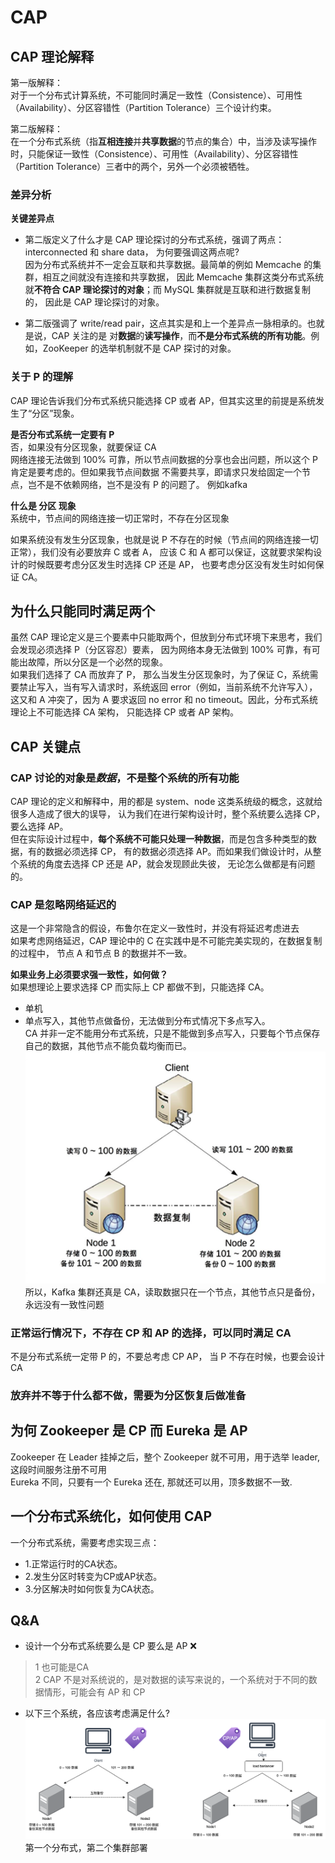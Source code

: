 # CAP

## CAP 理论解释
第一版解释：  
对于一个分布式计算系统，不可能同时满足一致性（Consistence）、可用性（Availability）、分区容错性（Partition Tolerance）三个设计约束。  

第二版解释：  
在一个分布式系统（指**互相连接**并**共享数据**的节点的集合）中，当涉及读写操作时，只能保证一致性（Consistence）、可用性（Availability）、分区容错性（Partition Tolerance）三者中的两个，另外一个必须被牺牲。  

### 差异分析
**关键差异点**  
- 第二版定义了什么才是 CAP 理论探讨的分布式系统，强调了两点：interconnected 和 share data，
为何要强调这两点呢?  
因为分布式系统并不一定会互联和共享数据。最简单的例如 Memcache 的集群，相互之间就没有连接和共享数据，
因此 Memcache 集群这类分布式系统就**不符合 CAP 理论探讨的对象**；而 MySQL 集群就是互联和进行数据复制的，
因此是 CAP 理论探讨的对象。  

- 第二版强调了 write/read pair，这点其实是和上一个差异点一脉相承的。也就是说，CAP 关注的是
  对**数据**的**读写操作**，而**不是分布式系统的所有功能**。例如，ZooKeeper 的选举机制就不是 CAP 探讨的对象。

### 关于 P 的理解
CAP 理论告诉我们分布式系统只能选择 CP 或者 AP，但其实这里的前提是系统发生了“分区”现象。  

**是否分布式系统一定要有 P**  
否，如果没有分区现象，就要保证 CA  
网络连接无法做到 100% 可靠，所以节点间数据的分享也会出问题，所以这个 P 肯定是要考虑的。但如果我节点间数据
不需要共享，即请求只发给固定一个节点，岂不是不依赖网络，岂不是没有 P 的问题了。 例如kafka

**什么是 分区 现象**  
系统中，节点间的网络连接一切正常时，不存在分区现象  

如果系统没有发生分区现象，也就是说 P 不存在的时候（节点间的网络连接一切正常），我们没有必要放弃 C 或者 A，
应该 C 和 A 都可以保证，这就要求架构设计的时候既要考虑分区发生时选择 CP 还是 AP，
也要考虑分区没有发生时如何保证 CA。

## 为什么只能同时满足两个
虽然 CAP 理论定义是三个要素中只能取两个，但放到分布式环境下来思考，我们会发现必须选择 P（分区容忍）要素，
因为网络本身无法做到 100% 可靠，有可能出故障，所以分区是一个必然的现象。  
如果我们选择了 CA 而放弃了 P，
那么当发生分区现象时，为了保证 C，系统需要禁止写入，当有写入请求时，系统返回 error（例如，当前系统不允许写入），
这又和 A 冲突了，因为 A 要求返回 no error 和 no timeout。因此，分布式系统理论上不可能选择 CA 架构，
只能选择 CP 或者 AP 架构。

## CAP 关键点
### CAP 讨论的对象是*数据*，不是整个系统的所有功能  
CAP 理论的定义和解释中，用的都是 system、node 这类系统级的概念，这就给很多人造成了很大的误导，
认为我们在进行架构设计时，整个系统要么选择 CP，要么选择 AP。  
但在实际设计过程中，**每个系统不可能只处理一种数据**，而是包含多种类型的数据，有的数据必须选择 CP，
有的数据必须选择 AP。而如果我们做设计时，从整个系统的角度去选择 CP 还是 AP，就会发现顾此失彼，
无论怎么做都是有问题的。

### CAP 是忽略网络延迟的
这是一个非常隐含的假设，布鲁尔在定义一致性时，并没有将延迟考虑进去  
如果考虑网络延迟，CAP 理论中的 C 在实践中是不可能完美实现的，在数据复制的过程中，
节点 A 和节点 B 的数据并不一致。  

**如果业务上必须要求强一致性，如何做？**  
如果想理论上要求选择 CP 而实际上 CP 都做不到，只能选择 CA。  
- 单机
- 单点写入，其他节点做备份，无法做到分布式情况下多点写入。  
  CA 并非一定不能用分布式系统，只是不能做到多点写入，只要每个节点保存自己的数据，其他节点不能负载均衡而已。  
![img.png](assets/img9.png)  
所以，Kafka 集群还真是 CA，读取数据只在一个节点，其他节点只是备份，永远没有一致性问题  

### 正常运行情况下，不存在 CP 和 AP 的选择，可以同时满足 CA  
不是分布式系统一定带 P 的，不要总考虑 CP AP， 当 P 不存在时候，也要会设计 CA

### 放弃并不等于什么都不做，需要为分区恢复后做准备

## 为何 Zookeeper 是 CP 而 Eureka 是 AP
Zookeeper 在 Leader 挂掉之后，整个 Zookeeper 就不可用，用于选举 leader, 这段时间服务注册不可用  
Eureka 不同，只要有一个 Eureka 还在, 那就还可以用，顶多数据不一致.  

## 一个分布式系统化，如何使用 CAP
一个分布式系统，需要考虑实现三点：
- 1.正常运行时的CA状态。
- 2.发生分区时转变为CP或AP状态。
- 3.分区解决时如何恢复为CA状态。


## Q&A
- 设计一个分布式系统要么是 CP 要么是 AP  ❌
> 1 也可能是CA  
> 2 CAP 不是对系统说的，是对数据的读写来说的，一个系统对于不同的数据情形，可能会有 AP 和 CP 

- 以下三个系统，各应该考虑满足什么?
![img.png](assets/cap.png)  
第一个分布式，第二个集群部署


